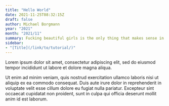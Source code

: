 ```yaml
---
title: "Hello World"
date: 2021-11-25T08:32:15Z
draft: false
author: Michael Borgmann
year: "2021"
month: "2021/11"
summary: Fucking beautiful girls is the only thing that makes sense in life.
sidebar:
- "[Title](/link/to/tutorial/)"
---
```


Lorem ipsum dolor sit amet, consectetur adipiscing elit, sed do eiusmod tempor incididunt ut labore et dolore magna aliqua.

<!--more-->

Ut enim ad minim veniam, quis nostrud exercitation ullamco laboris nisi ut aliquip ex ea commodo consequat. Duis aute irure dolor in reprehenderit in voluptate velit esse cillum dolore eu fugiat nulla pariatur. Excepteur sint occaecat cupidatat non proident, sunt in culpa qui officia deserunt mollit anim id est laborum.
